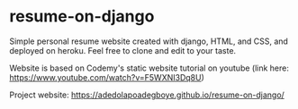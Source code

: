 # resume-on-django
Simple personal resume website created with django, HTML, and CSS, and deployed on heroku. Feel free to clone and edit to your taste.

Website is based on Codemy's static website tutorial on youtube (link here: https://www.youtube.com/watch?v=F5WXNI3Dq8U)

Project website: https://adedolapoadegboye.github.io/resume-on-django/
